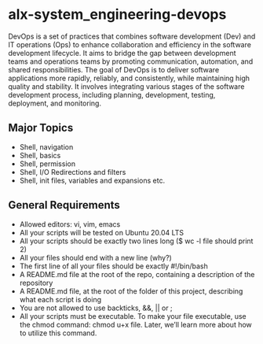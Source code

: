 # alx-system_engineering-devops
DevOps is a set of practices that combines software development (Dev) and IT operations (Ops) to enhance collaboration and efficiency in the software development lifecycle. It aims to bridge the gap between development teams and operations teams by promoting communication, automation, and shared responsibilities.
The goal of DevOps is to deliver software applications more rapidly, reliably, and consistently, while maintaining high quality and stability. It involves integrating various stages of the software development process, including planning, development, testing, deployment, and monitoring.
## Major Topics
* Shell, navigation
* Shell, basics
* Shell, permission
* Shell, I/O Redirections and filters
* Shell, init files, variables and expansions etc.
## General Requirements
* Allowed editors: vi, vim, emacs
* All your scripts will be tested on Ubuntu 20.04 LTS
* All your scripts should be exactly two lines long ($ wc -l file should print 2)
* All your files should end with a new line (why?)
* The first line of all your files should be exactly #!/bin/bash
* A README.md file at the root of the repo, containing a description of the repository
* A README.md file, at the root of the folder of this project, describing what each script is doing
* You are not allowed to use backticks, &&, || or ;
* All your scripts must be executable. To make your file executable, use the chmod command: chmod u+x file. Later, we’ll learn more about how to utilize this command.


